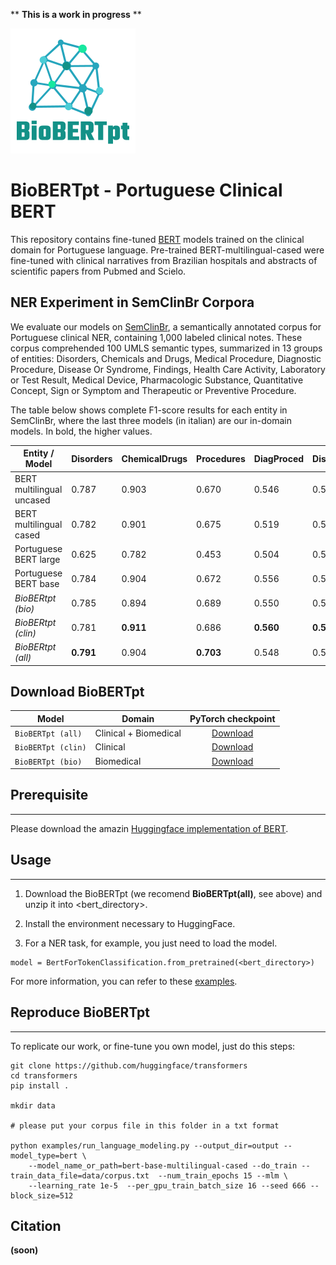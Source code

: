 ** **This is a work in progress** **

<img src="./logo-biobertpr1.png" alt="Logo BioBERTpt">

# BioBERTpt - Portuguese  Clinical BERT

This repository contains fine-tuned [BERT](https://github.com/google-research/bert) models trained on the clinical domain for Portuguese language. Pre-trained BERT-multilingual-cased were fine-tuned with clinical narratives from Brazilian hospitals and abstracts of scientific papers from Pubmed and Scielo.

## NER Experiment in SemClinBr Corpora

We evaluate our models on [SemClinBr](https://github.com/HAILab-PUCPR/SemClinBr), a semantically annotated corpus for Portuguese clinical NER, containing 1,000 labeled clinical notes. These corpus comprehended 100 UMLS semantic types, summarized in 13 groups of entities: Disorders, Chemicals and Drugs, Medical Procedure, Diagnostic Procedure, Disease Or Syndrome, Findings, Health Care Activity, Laboratory or Test Result, Medical Device, Pharmacologic Substance, Quantitative Concept, Sign or Symptom and Therapeutic or Preventive Procedure.

The table below shows complete F1-score results for each entity in SemClinBr, where the last three models (in italian) are our in-domain models. In bold, the higher values. 

| Entity / Model | Disorders | ChemicalDrugs | Procedures | DiagProced | DiseaseSynd | Findings | Heatlh | Laboratory | Medical | Pharmacologic | Quantitative | Sign | Therapeutic |
|------|------|------|------|------|------|------|------|------|------|------|------|------|------|
|BERT multilingual uncased|0.787|0.903|0.670|0.546|0.562|0.503|0.374|0.378|0.559|0.756|**0.607**|0.519|0.487|
|BERT multilingual cased|0.782|0.901|0.675|0.519|0.538|0.505|0.412|0.417|0.593|0.593|0.613|0.537|0.486|
|Portuguese BERT large|0.625|0.782|0.453|0.504|0.575|**0.526**|0.336|0.404|0.514|0.723|0.562|0.552|0.489|
|Portuguese BERT base|0.784|0.904|0.672|0.556|0.5400|0.500|0.346|0.422|0.537|0.775|0.568|0.538|0.471|
|*BioBERtpt (bio)*|0.785|0.894|0.689|0.550|0.575|0.526|**0.459**|0.398|**0.604**|0.724|0.592|0.534|0.501|
|*BioBERtpt (clin)*|0.781|**0.911**|0.686|**0.560**|**0.583**|0.521|0.406|**0.453**|0.562|**0.779**|0.593|0.544|0.459|
|*BioBERtpt (all)*|**0.791**|0.904|**0.703**|0.548|0.564|0.517|0.403|0.440|0.555|0.747|0.600|**0.566**|**0.513**|

## Download BioBERTpt

| Model | Domain | PyTorch checkpoint | 
|------|-------|:-------------------------:|
|`BioBERTpt (all)`  | Clinical + Biomedical |  [Download](https://drive.google.com/open?id=1PrGzj7B0B6rXjPmKoFFOXa1gGjVVHuwA) |
|`BioBERTpt (clin)`  | Clinical | [Download](https://drive.google.com/open?id=1GIOqxPMxeW8sc4EyQ8s1ol3RFWgsBFte) |
|`BioBERTpt (bio)`  | Biomedical | [Download](https://drive.google.com/open?id=16D0WA1QMoycvA0tR3KyVdMU1-vpw98sp) |

## Prerequisite
-----
Please download the amazin [Huggingface implementation of BERT](https://github.com/huggingface/pytorch-pretrained-BERT).

## Usage
-----
1. Download the BioBERTpt (we recomend **BioBERTpt(all)**, see above) and unzip it into <bert_directory>.

2. Install the environment necessary to HuggingFace. 

3. For a NER task, for example, you just need to load the model.

```
model = BertForTokenClassification.from_pretrained(<bert_directory>)
```

For more information, you can refer to these [examples](https://github.com/huggingface/pytorch-pretrained-BERT/tree/master/examples).

## Reproduce BioBERTpt
-----

To replicate our work, or fine-tune you own model, just do this steps:

```
git clone https://github.com/huggingface/transformers
cd transformers
pip install .

mkdir data

# please put your corpus file in this folder in a txt format

python examples/run_language_modeling.py --output_dir=output --model_type=bert \
    --model_name_or_path=bert-base-multilingual-cased --do_train --train_data_file=data/corpus.txt  --num_train_epochs 15 --mlm \
	--learning_rate 1e-5  --per_gpu_train_batch_size 16 --seed 666 --block_size=512
```

## Citation

**(soon)**
